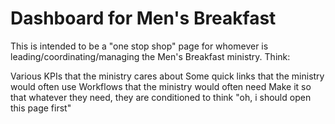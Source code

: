 # Dashboard for Men's Breakfast

This is intended to be a "one stop shop" page for whomever is leading/coordinating/managing the Men's Breakfast ministry. Think:

Various KPIs that the ministry cares about
Some quick links that the ministry would often use
Workflows that the ministry would often need
Make it so that whatever they need, they are conditioned to think "oh, i should open this page first"
